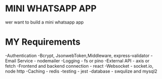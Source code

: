 # MINI WHATSAPP APP

wer want to build a mini whatsapp app 

# MY Requirements

-Authentication -Bcrypt, JsonwebToken,Middleware, express-validator
-Email Service - nodemailer
-Logging - fs or pino
-External API - axis or fetch
-Frontend and backend connection - react
-Websocket - socket.io, node http
-Caching - redis
-testing - jest
-database - swqulize and mysql2